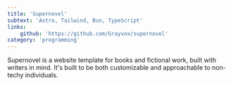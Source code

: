 ```yaml
---
title: 'Supernovel'
subtext: 'Astro, Tailwind, Bun, TypeScript'
links:
    github: 'https://github.com/Grayvox/supernovel'
category: 'programming'
---
```


Supernovel is a website template for books and fictional work, built with writers in mind. It's built to be both customizable and approachable to non-techy individuals.

